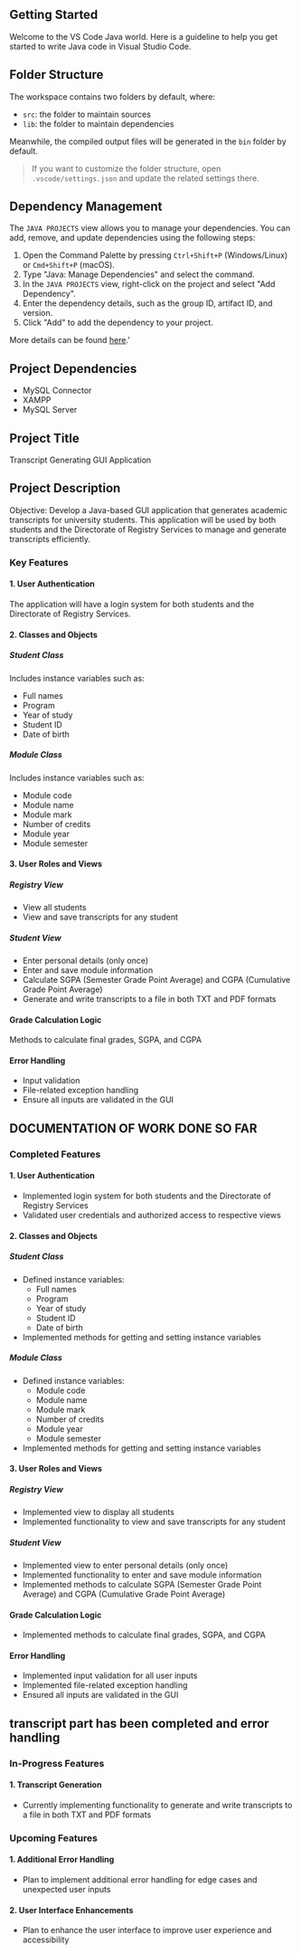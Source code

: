 ## Getting Started

Welcome to the VS Code Java world. Here is a guideline to help you get started to write Java code in Visual Studio Code.

## Folder Structure

The workspace contains two folders by default, where:

- `src`: the folder to maintain sources
- `lib`: the folder to maintain dependencies

Meanwhile, the compiled output files will be generated in the `bin` folder by default.

> If you want to customize the folder structure, open `.vscode/settings.json` and update the related settings there.

## Dependency Management

The `JAVA PROJECTS` view allows you to manage your dependencies. You can add, remove, and update dependencies using the following steps:

1. Open the Command Palette by pressing `Ctrl+Shift+P` (Windows/Linux) or `Cmd+Shift+P` (macOS).
2. Type "Java: Manage Dependencies" and select the command.
3. In the `JAVA PROJECTS` view, right-click on the project and select "Add Dependency".
4. Enter the dependency details, such as the group ID, artifact ID, and version.
5. Click "Add" to add the dependency to your project.

More details can be found [here](https://github.com/microsoft/vscode-java-dependency#manage-dependencies).'

## Project Dependencies
- MySQL Connector
- XAMPP
- MySQL Server

## Project Title
Transcript Generating GUI Application

## Project Description
Objective: Develop a Java-based GUI application that generates academic transcripts for university students. This application will be used by both students and the Directorate of Registry Services to manage and generate transcripts efficiently.

### Key Features

#### 1. User Authentication
The application will have a login system for both students and the Directorate of Registry Services.

#### 2. Classes and Objects

##### Student Class
Includes instance variables such as:
- Full names
- Program
- Year of study
- Student ID
- Date of birth

##### Module Class
Includes instance variables such as:
- Module code
- Module name
- Module mark
- Number of credits
- Module year
- Module semester

#### 3. User Roles and Views

##### Registry View
- View all students
- View and save transcripts for any student

##### Student View
- Enter personal details (only once)
- Enter and save module information
- Calculate SGPA (Semester Grade Point Average) and CGPA (Cumulative Grade Point Average)
- Generate and write transcripts to a file in both TXT and PDF formats

#### Grade Calculation Logic
Methods to calculate final grades, SGPA, and CGPA

#### Error Handling
- Input validation
- File-related exception handling
- Ensure all inputs are validated in the GUI

## DOCUMENTATION OF WORK DONE SO FAR

### Completed Features

#### 1. User Authentication
- Implemented login system for both students and the Directorate of Registry Services
- Validated user credentials and authorized access to respective views

#### 2. Classes and Objects

##### Student Class
- Defined instance variables:
  - Full names
  - Program
  - Year of study
  - Student ID
  - Date of birth
- Implemented methods for getting and setting instance variables

##### Module Class
- Defined instance variables:
  - Module code
  - Module name
  - Module mark
  - Number of credits
  - Module year
  - Module semester
- Implemented methods for getting and setting instance variables

#### 3. User Roles and Views

##### Registry View
- Implemented view to display all students
- Implemented functionality to view and save transcripts for any student

##### Student View
- Implemented view to enter personal details (only once)
- Implemented functionality to enter and save module information
- Implemented methods to calculate SGPA (Semester Grade Point Average) and CGPA (Cumulative Grade Point Average)

#### Grade Calculation Logic
- Implemented methods to calculate final grades, SGPA, and CGPA

#### Error Handling
- Implemented input validation for all user inputs
- Implemented file-related exception handling
- Ensured all inputs are validated in the GUI

## transcript part has been completed and error handling
### In-Progress Features

#### 1. Transcript Generation
- Currently implementing functionality to generate and write transcripts to a file in both TXT and PDF formats

### Upcoming Features

#### 1. Additional Error Handling
- Plan to implement additional error handling for edge cases and unexpected user inputs

#### 2. User Interface Enhancements
- Plan to enhance the user interface to improve user experience and accessibility